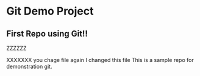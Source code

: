 # Git Demo Project
## First Repo using Git!!
ZZZZZZ

XXXXXXX
you chage file again
I changed this file
This is a sample repo for demonstration git.
